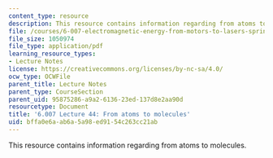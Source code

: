 ```yaml
---
content_type: resource
description: This resource contains information regarding from atoms to molecules.
file: /courses/6-007-electromagnetic-energy-from-motors-to-lasers-spring-2011/bffa0e6aab6a5a98ed9154c263cc21ab_MIT6_007S11_lec44.pdf
file_size: 1050974
file_type: application/pdf
learning_resource_types:
- Lecture Notes
license: https://creativecommons.org/licenses/by-nc-sa/4.0/
ocw_type: OCWFile
parent_title: Lecture Notes
parent_type: CourseSection
parent_uid: 95875286-a9a2-6136-23ed-137d8e2aa90d
resourcetype: Document
title: '6.007 Lecture 44: From atoms to molecules'
uid: bffa0e6a-ab6a-5a98-ed91-54c263cc21ab
---
```

This resource contains information regarding from atoms to molecules.